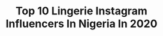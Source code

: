 ---
title: Top 10 Lingerie Instagram Influencers In Nigeria In 2020
description: >-
  Find top lingerie Instagram influencers in Nigeria in 2020. Most popular hashtags: #explore #explorepage #endsars #fashion.
platform: Instagram
hits: 8
text_top: See the top-rated Instagram profiles on inBeat.
text_bottom: Our search engine has 8 Instagram influencers like this in Nigeria for you to contact.
profiles:
  - username: "yes_iam_vinah"
    fullname: >-
      Omo Calabar Toh Badt🇳🇬 🌈
    bio: >-
      NOT ON FACEBOOK❌ BEWARE 💰INFLUENCER 👩‍💻CEO @let_me_style_you_ @Vinahs_glow @scent_of_fame @vinahs_lingeries 👻Snap: Myzvinah8 Twitter: @vinahlam
    location: "Nigeria"
    followers: 167398
    engagement: 296
    commentsToLikes: 0.013534
    id: ck134mqc1x6yf0i197h09jeol
    verified: false
    hashtags: ""
  - username: "realsophy"
    fullname: >-
      SHADES OF SOPHIA ♉️
    bio: >-
      👩‍🍳Chef @tastewithsophy ✈️Tourist 👻Real_sophy Twitter: Realsophy
    location: "Nigeria"
    followers: 72133
    engagement: 616
    commentsToLikes: 0.079455
    id: ck5hrhn71uw9s0i11uinjrqi5
    verified: false
    hashtags: "#video, #wig, #realsophy, #africa"
  - username: "swinny_vanora"
    fullname: >-
      Vanora
    bio: >-
      Realist ..strong woman... M.A @modelacademyagency 🇮🇹 @loysmodels 🇿🇦 💌 swininga@gmail.com Art @melano_blvck @vanora_official @_vanoraa #swinny_vanora
    location: "Nigeria"
    followers: 8287
    engagement: 424
    commentsToLikes: 0.098845
    id: ck6tn2lf590bj0j71wboa9big
    verified: false
    hashtags: "#fashionmodel, #darknlovely, #blackgoddess, #darkskinwomen"
  - username: "__stephaaany"
    fullname: >-
      Stephanie Onyenso
    bio: >-
      🐣-@__Stephaaany 👻-mzz_steph98 •Brand influencer •Actress •Model •Vixen✨ Growing And Glowing at Godspeed🙏✨
    location: "Nigeria"
    followers: 5126
    engagement: 880
    commentsToLikes: 0.082112
    id: ck5hg5h6210rv0i11hvegsk2n
    verified: false
    hashtags: "#wednesday, #braids, #mondaymotivation, #explorepage"
  - username: "oduoladamola"
    fullname: >-
      Oduola Damola Photography
    bio: >-
      Portrait | Weddings Enquiries and Bookings 08125092910 Bookings@oduoladamola.com
    location: "Nigeria"
    followers: 105015
    engagement: 50
    commentsToLikes: 0.025693
    id: ck8tbliobw4f00j78iyajd3tm
    verified: false
    hashtags: "#weddingphotography, #photography, #wedding, #oduoladamola"
  - username: "kythegod__"
    fullname: >-
      ★彡 𝐵𝒜𝑅𝐵𝐼𝐸 𝒟𝒪𝐿𝐿 彡★
    bio: >-
      𝟏𝟗 🤟 𝐂𝐞𝐥𝐞𝐛𝐫𝐢𝐭𝐲 𝐕𝐢𝐝𝐞𝐨 𝐕𝐢𝐱𝐞𝐧 𝐁𝐞𝐚𝐮𝐭𝐲•𝐅𝐚𝐬𝐡𝐢𝐨𝐧•𝐋𝐢𝐟𝐞𝐬𝐭𝐲𝐥𝐞•𝐓𝐫𝐚𝐯𝐞𝐥 @faceofafricaorg @ky.closette @ky.beaute @kykorner @letusgain_ @kyinteriors.ng
    location: "Nigeria"
    followers: 17134
    engagement: 552
    commentsToLikes: 0.104996
    id: ck5hrhtjfuwl10i11tteb56zq
    verified: false
    hashtags: "#skin, #roadtonigerianqueen2020, #skincare, #exploremore"
  - username: "elyeanur_"
    fullname: >-
      eleanor🌺
    bio: >-
      👻: elyeanor. 🐥: elyeanor1 . Learn to mind the business that pays you💆‍♀️⁉️. I am more than what you see here💯. 🇳🇬🇹🇭
    location: "Nigeria"
    followers: 6356
    engagement: 2207
    commentsToLikes: 0.060589
    id: ck6tvgnjum4im0j71wudsyvzx
    verified: false
    hashtags: "#explore, #explorepage, #deletingsoon, #bodybuilding"
  - username: "khrayyy"
    fullname: >-
      Khersie☁️
    bio: >-
      •Model •Brand Ambassador @luxebyglamoholic •Brand Influencer •Forex trader📈 Twitter :khrayyy 📍Italy🇮🇹/Nigeria🇳🇬
    location: "Nigeria"
    followers: 25084
    engagement: 820
    commentsToLikes: 0.034678
    id: ckf5m4z53s9mo0j23u8hj3w1p
    verified: false
    hashtags: "#naturalhaircommunity, #waist, #naturalbodycare, #naturalhairjourney"
---